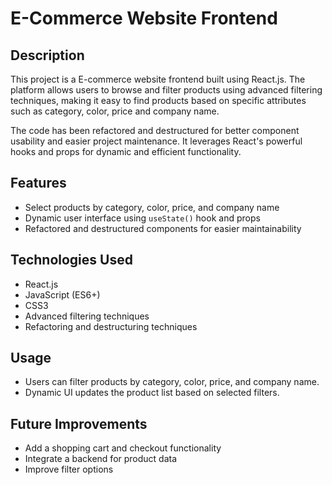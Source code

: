 # E-Commerce Website Frontend

## Description

This project is a E-commerce website frontend built using React.js. The platform allows users to browse and filter products using advanced filtering techniques, making it easy to find products based on specific attributes such as category, color, price and company name.

The code has been refactored and destructured for better component usability and easier project maintenance. It leverages React's powerful hooks and props for dynamic and efficient functionality.

## Features

- Select products by category, color, price, and company name
- Dynamic user interface using `useState()` hook and props
- Refactored and destructured components for easier maintainability

## Technologies Used

- React.js
- JavaScript (ES6+)
- CSS3
- Advanced filtering techniques
- Refactoring and destructuring techniques

## Usage

- Users can filter products by category, color, price, and company name.
- Dynamic UI updates the product list based on selected filters.

## Future Improvements

- Add a shopping cart and checkout functionality
- Integrate a backend for product data
- Improve filter options
